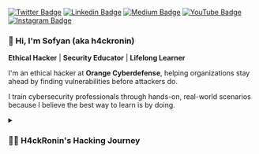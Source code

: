 [![Twitter Badge](https://img.shields.io/badge/-Twitter-1ca0f1?style=flat-square&labelColor=1ca0f1&logo=twitter&logoColor=white&link=https://twitter.com/intent/user?screen_name=hackronin)](https://twitter.com/intent/user?screen_name=hackronin) [![Linkedin Badge](https://img.shields.io/badge/-LinkedIn-blue?style=flat-square&logo=Linkedin&logoColor=white&link=https://www.linkedin.com/in/h4ckronin/)](https://www.linkedin.com/in/h4ckronin/) [![Medium Badge](https://img.shields.io/badge/-Medium-000000?style=flat-square&labelColor=000000&logo=Medium&link=https://h4ckronin.medium.com/)](https://h4ckronin.medium.com/)
[![YouTube Badge](https://img.shields.io/badge/-YouTube-c14438?style=flat-square&logo=YouTube&logoColor=white&link=https://youtube.com/@Hackronin)](https://youtube.com/@Hackronin)
[![Instagram Badge](https://img.shields.io/badge/-Instagram-E1306C?style=flat-square&labelColor=E1306C&logo=instagram&logoColor=white&link=https://www.instagram.com/h4ckronin/)](https://www.instagram.com/h4ckronin/)

### 👋 Hi, I'm Sofyan (aka **h4ckronin**)  
**Ethical Hacker** | **Security Educator** | **Lifelong Learner**

I'm an ethical hacker at **Orange Cyberdefense**, helping organizations stay ahead by finding vulnerabilities before attackers do.

I train cybersecurity professionals through hands-on, real-world scenarios because I believe the best way to learn is by doing.

<details>
 <summary><h3>👨‍💻 H4ckRonin's Hacking Journey</h3></summary>
 My interest in technology started at a young age. As a child I played a lot of videogames and at the age of 11 got to mod my Wii console. In 2015, after being inspired by hackers at a corporate event I decided to become a professional hacker to help protect companies from cyberattacks. Ultimately I am committed to developing my skills by pursuing a career in cybersecurity to help people.


[website]: Comming soon
[youtube]: https://youtube.com/@Hackronin

### Some Certifications

<a href='https://certs.ine.com/bffa2109-475e-4222-861c-6bb851e71983'>
<img  src="https://api.accredible.com/v1/frontend/credential_website_embed_image/badge/89827240" alt="Alt text" style="width:100px;">
</a>
<a href='https://www.credly.com/badges/381cc55c-1e00-47b3-a678-5454932708bf/public_url'>
 <img  src="https://images.credly.com/size/110x110/images/2030e43f-8003-4d4b-9630-847add403c87/image.png" alt="Alt text" style="width:100px;">
</a>
<a href='https://www.credly.com/badges/22d82bbf-0a03-4761-a6ea-88088ca98388/public_url'>
<img  src="https://images.credly.com/size/110x110/images/74790a75-8451-400a-8536-92d792c5184a/CompTIA_Security_2Bce.png" alt="Alt text" style="width:100px;">
</a>


<a href='https://www.linkedin.com/in/hackronin/details/certifications/'>More Certifications...</a>

<a href='https://tryhackme.com/p/h4ckronin'>

---
### 🧠 Background

- Started exploring tech at **age 9** by modifying software  
- Left school early and built a career through **self-directed learning**  
- Transitioned from IT support to **offensive security**  
- The name **h4ckronin** reflects my independent, self-taught journey

---


<img src="https://github.com/H4ckRonin/H4ckRonin/blob/main/gif1.gif" align="center" width="750">
   <p align="left">
      <a href="https://www.youtube.com/@HackRonin?sub_confirmation=1">
         <img alt="youtube subscribers" title="Subscribe to my YouTube channel" src="https://custom-icon-badges.demolab.com/youtube/channel/subscribers/UCE5c4JKcaMtnqirwen0b29g?color=%23E05D44&label=SUBSCRIBE&logo=video&logoColor=white&style=for-the-badge&labelColor=CE4630"/></a> 
      <a href="https://www.youtube.com/@Hackronin">
         <img alt="youtube views" title="YouTube views" src="https://custom-icon-badges.demolab.com/youtube/channel/views/UCE5c4JKcaMtnqirwen0b29g?color=%23E1AD0E&logo=eye&logoColor=white&style=for-the-badge&labelColor=C79600"/></a> 
      <a href="https://github.com/H4ckronin?tab=followers">
         <img alt="followers" title="Follow me on Github" src="https://custom-icon-badges.demolab.com/github/followers/h4ckronin?color=236ad3&labelColor=1155ba&style=for-the-badge&logo=person-add&label=Follow&logoColor=white"/></a>
      <a href="https://github.com/H4ckronin?tab=repositories&sort=stargazers">
         <img alt="total stars" title="Total stars on GitHub" src="https://custom-icon-badges.demolab.com/github/stars/h4ckronin?color=55960c&style=for-the-badge&labelColor=488207&logo=star"/></a>
   </p>

---

### 🧰 Languages and Tools

<img align="left" alt="Bash" width="30px" style="padding-right:10px;" src="https://cdn.jsdelivr.net/gh/devicons/devicon/icons/bash/bash-original.svg"/>
<img align="left" alt="Powershell" width="30px" style="padding-right:10px;" src="https://cdn.jsdelivr.net/gh/devicons/devicon/icons/windows8/windows8-original.svg" />
<img align="left" alt="Python" width="30px" style="padding-right:10px;" src="https://cdn.jsdelivr.net/gh/devicons/devicon/icons/python/python-plain.svg" />
<img align="left" alt="Git" width="30px" style="padding-right:10px;" src="https://cdn.jsdelivr.net/gh/devicons/devicon/icons/git/git-original.svg" />
<img align="left" alt="Linux" width="30px" style="padding-right:10px;" src="https://cdn.jsdelivr.net/gh/devicons/devicon/icons/linux/linux-original.svg" />
<img align="left" alt="HTML" width="30px" style="padding-right:10px;" src="https://cdn.jsdelivr.net/gh/devicons/devicon/icons/html5/html5-plain.svg" />
<img align="left" alt="CSS" width="30px" style="padding-right:10px;" src="https://cdn.jsdelivr.net/gh/devicons/devicon/icons/css3/css3-plain.svg" />
<img align="left" alt="JavaScript" width="30px" style="padding-right:10px;" src="https://cdn.jsdelivr.net/gh/devicons/devicon/icons/javascript/javascript-plain.svg" />
<img align="left" alt="NodeJS" width="30px" style="padding-right:10px;" src="https://cdn.jsdelivr.net/gh/devicons/devicon/icons/nodejs/nodejs-original.svg" />
<img align="left" alt="GitHub" width="30px" style="padding-right:10px;" src="https://cdn.jsdelivr.net/gh/devicons/devicon/icons/github/github-original.svg" />

#

### 📊 Stats

![H4ckronin's GitHub stats](https://github-readme-stats.vercel.app/api?username=h4ckronin&show_icons=true&theme=moltack)

<!-- ![GitHub Streak](https://streak-stats.demolab.com?user=h4ckronin&theme=neon&border_radius=4.5) -->

#


